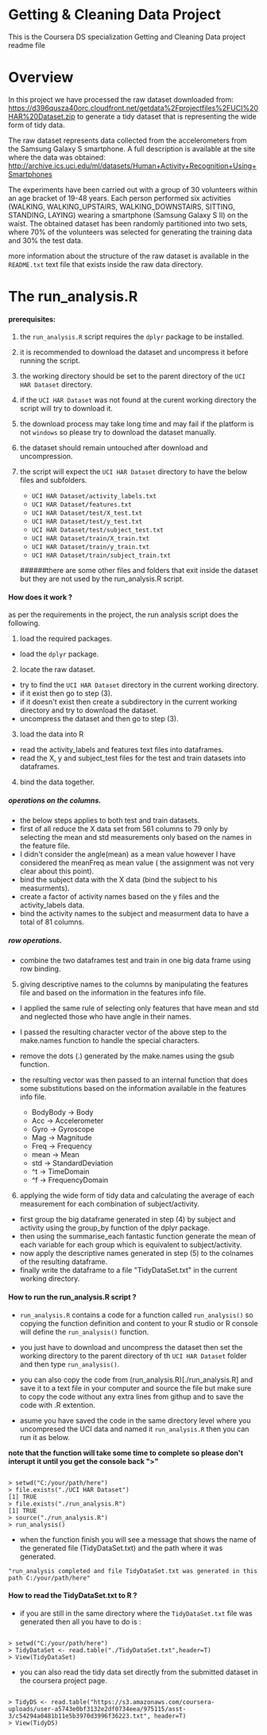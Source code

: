 # Getting & Cleaning Data Project

This is the Coursera DS specialization Getting and Cleaning Data project readme file

# Overview

In this project we have processed the raw dataset downloaded from: https://d396qusza40orc.cloudfront.net/getdata%2Fprojectfiles%2FUCI%20HAR%20Dataset.zip 
to generate a tidy dataset that is representing the wide form of tidy data.

The raw dataset represents data collected from the accelerometers from the Samsung Galaxy S smartphone. A full description is available at the site where the data was obtained: 
http://archive.ics.uci.edu/ml/datasets/Human+Activity+Recognition+Using+Smartphones 

The experiments have been carried out with a group of 30 volunteers within an age bracket of 19-48 years. 
Each person performed six activities (WALKING, WALKING_UPSTAIRS, WALKING_DOWNSTAIRS, SITTING, STANDING, LAYING) wearing a smartphone (Samsung Galaxy S II) on the waist.
The obtained dataset has been randomly partitioned into two sets, where 70% of the volunteers was selected for generating the training data and 30% the test data. 

more information about the structure of the raw dataset is available in the `README.txt` text file that exists inside the raw data directory.

# The run_analysis.R 

#### prerequisites:

1. the `run_analysis.R` script requires the `dplyr` package to be installed.
2. it is recommended to download the dataset and uncompress it before running the script.
3. the working directory should be set to the parent directory of the `UCI HAR Dataset` directory.
4. if the `UCI HAR Dataset` was not found at the curent working directory the script will try to download it.
5. the download process may take long time and may fail if the platform is not `windows` so please try to download the dataset manually.
6. the dataset should remain untouched after download and uncompression.
7. the script will expect the `UCI HAR Dataset` directory to have the below files and subfolders.

   - `UCI HAR Dataset/activity_labels.txt`
   - `UCI HAR Dataset/features.txt`
   - `UCI HAR Dataset/test/X_test.txt`
   - `UCI HAR Dataset/test/y_test.txt`
   - `UCI HAR Dataset/test/subject_test.txt`
   - `UCI HAR Dataset/train/X_train.txt`
   - `UCI HAR Dataset/train/y_train.txt`
   - `UCI HAR Dataset/train/subject_train.txt`
   
   ######there are some other files and folders that exit inside the dataset but they are not used by the run_analysis.R script.

#### How does it work ?

as per the requirements in the project, the run analysis script does the following.

1) load the required packages.

- load the `dplyr` package.

2) locate the raw dataset.

- try to find the `UCI HAR Dataset` directory in the current working directory.
- if it exist then go to step (3).
- if it doesn't exist then create a subdirectory in the current working directory and try to download the dataset.
- uncompress the dataset and then go to step (3).

3) load the data into R

- read the activity_labels and features text files into dataframes.
- read the X, y and subject_test files for the test and train datasets into dataframes.

4) bind the data together.

##### operations on the columns.

- the below steps applies to both test and train datasets.
- first of all reduce the X data set from 561 columns to 79 only by selecting the mean and std measurements only based on the names in the feature file.
- I didn't consider the angle(mean) as a mean value however I have considered the meanFreq as mean value ( the assignment was not very clear about this point).
- bind the subject data with the X data (bind the subject to his measurments).
- create a factor of activity names based on the y files and the activity_labels data.
- bind the activity names to the subject and measurment data to have a total of 81 columns.

##### row operations.

- combine the two dataframes test and train in one big data frame using row binding.

5) giving descriptive names to the columns by manipulating the features file and based on the information in the features info file.

- I applied the same rule of selecting only features that have mean and std and neglected those who have angle in their names.
- I passed the resulting character vector of the above step to the make.names function to handle the special characters.
- remove the dots (.) generated by the make.names using the gsub function.
- the resulting vector was then passed to an internal function that does some substitutions based on the information available in the features info file.

    - BodyBody -> Body
    - Acc -> Accelerometer
    - Gyro -> Gyroscope
    - Mag -> Magnitude
    - Freq -> Frequency
    - mean -> Mean
    - std -> StandardDeviation
    - ^t -> TimeDomain
    - ^f -> FrequencyDomain
    

6) applying the wide form of tidy data and calculating the average of each measurement for each combination of subject/activity.

- first group the big dataframe generated in step (4) by subject and activity using the group_by function of the dplyr package.
- then using the summarise_each fantastic function generate the mean of each variable for each group which is equivalent to subject/activity.
- now apply the descriptive names generated in step (5) to the colnames of the resulting dataframe.
- finally write the dataframe to a file "TidyDataSet.txt" in the current working directory.



#### How to run the run_analysis.R script ?

- `run_analysis.R` contains a code for a function called `run_analysis()` so copying the function definition and content to your R studio or R console will define the `run_analysis()` function.
- you just have to download and uncompress the dataset then set the working directory to the parent directory of th `UCI HAR Dataset` folder and then type `run_analysis()`.

- you can also copy the code from (run_analysis.R)[./run_analysis.R] and save it to a text file in your computer and source the file but make sure to copy the code without any extra lines from githup and to save the code with .R extention.

- asume you have saved the code in the same directory level where you uncompresed the UCI data and named it `run_analysis.R` then you can run it as below.

**note that the function will take some time to complete so please don't interupt it until you get the console back ">"**

```{R}

> setwd("C:/your/path/here")
> file.exists("./UCI HAR Dataset")
[1] TRUE
> file.exists("./run_analysis.R")
[1] TRUE
> source("./run_analysis.R")
> run_analysis()

```

- when the function finish you will see a message that shows the name of the generated file (TidyDataSet.txt) and the path where it was generated.

```{R}
"run_analysis completed and file TidyDataSet.txt was generated in this path C:/your/path/here"
``` 


#### How to read the TidyDataSet.txt to R ?

- if you are still in the same directory where the `TidyDataSet.txt` file was generated then all you have to do is :

```{R}

> setwd("C:/your/path/here")
> TidyDataSet <- read.table("./TidyDataSet.txt",header=T)
> View(TidyDataSet)

```
- you can also read the tidy data set directly from the submitted dataset in the coursera project page.

```{R}

> TidyDS <- read.table("https://s3.amazonaws.com/coursera-uploads/user-a5743e0bf3132e2df0734eea/975115/asst-3/c54294a0481b11e5b3970d3996f36223.txt", header=T)
> View(TidyDS)

```







